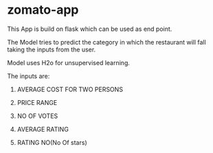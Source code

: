 # zomato-app

This App is build on flask which can be used as end point.

The Model tries to predict the category in which the restaurant will fall taking the inputs from the user.

Model uses H2o for unsupervised learning.

The inputs are:

1) AVERAGE COST FOR TWO PERSONS

2) PRICE RANGE

3) NO OF VOTES

4) AVERAGE RATING

5) RATING NO(No Of stars)
